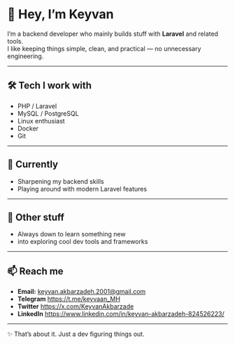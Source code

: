 # 👋 Hey, I’m Keyvan  

I’m a backend developer who mainly builds stuff with **Laravel** and related tools.  
I like keeping things simple, clean, and practical — no unnecessary engineering.  

---

## 🛠️ Tech I work with
- PHP / Laravel  
- MySQL / PostgreSQL
- Linux enthusiast 
- Docker
- Git

---

## 🌱 Currently
- Sharpening my backend skills  
- Playing around with modern Laravel features  

---

## 🎯 Other stuff
- Always down to learn something new  
- into exploring cool dev tools and frameworks

---

## 📫 Reach me
- **Email:** keyvan.akbarzadeh.2001@gmail.com
- **Telegram** https://t.me/keyvaan_MH
- **Twitter** https://x.com/KeyvanAkbarzade
- **LinkedIn** https://www.linkedin.com/in/keyvan-akbarzadeh-824526223/

---

✨ That’s about it. Just a dev figuring things out.
